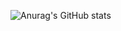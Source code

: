 ![Anurag's GitHub stats](https://github-readme-stats.vercel.app/api?username=JackChengD&count_private=true&show_icons=true)

<!-- ![](https://komarev.com/ghpvc/?username=JackChengD) -->

